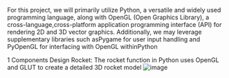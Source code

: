 For this project, we will primarily utilize Python, a versatile and widely used programming language, along with OpenGL (Open Graphics Library), a cross-language,cross-platform application programming interface (API) for rendering 2D and 3D
vector graphics. Additionally, we may leverage supplementary libraries such asPygame for user input handling and PyOpenGL for interfacing with OpenGL withinPython

1 Components Design
Rocket: The rocket function in Python uses OpenGL and GLUT to create a
detailed 3D rocket model 
![image](https://github.com/Simranmahat/graphicsminiproject/assets/98739345/f648a23e-63a3-432c-a6c8-ff45f3eddf17)
